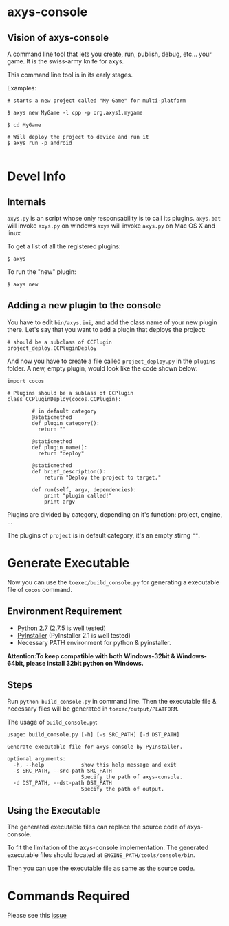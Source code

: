 # axys-console


## Vision of axys-console


A command line tool that lets you create, run, publish, debug, etc… your game. It is the swiss-army knife for axys.

This command line tool is in its early stages.

Examples:

```
# starts a new project called "My Game" for multi-platform

$ axys new MyGame -l cpp -p org.axys1.mygame

$ cd MyGame

# Will deploy the project to device and run it
$ axys run -p android


```

# Devel Info

## Internals

`axys.py` is an script whose only responsability is to call its plugins.
`axys.bat` will invoke `axys.py` on windows
`axys` will invoke `axys.py` on Mac OS X and linux

To get a list of all the registered plugins:

```
$ axys
```

To run the "new" plugin:

```
$ axys new
``` 

## Adding a new plugin to the console

You have to edit `bin/axys.ini`, and add the class name of your new plugin there. Let's say that you want to add a plugin that deploys the project:


```
# should be a subclass of CCPlugin
project_deploy.CCPluginDeploy
``` 

And now you have to create a file called `project_deploy.py` in the `plugins` folder.
A new, empty plugin, would look like the code shown below:

```
import cocos

# Plugins should be a sublass of CCPlugin
class CCPluginDeploy(cocos.CCPlugin):

		# in default category
        @staticmethod
        def plugin_category():
          return ""

        @staticmethod
        def plugin_name():
          return "deploy"

        @staticmethod
        def brief_description():
            return "Deploy the project to target."                

        def run(self, argv, dependencies):
            print "plugin called!"
            print argv

```

Plugins are divided by category, depending on it's function: project, engine, ...

The plugins of `project` is in default category, it's an empty stirng `""`.

# Generate Executable

Now you can use the `toexec/build_console.py` for generating a executable file of `cocos` command.

## Environment Requirement

* [Python 2.7](https://www.python.org) (2.7.5 is well tested)
* [PyInstaller](https://pypi.python.org/pypi/PyInstaller) (PyInstaller 2.1 is well tested)
* Necessary PATH environment for python & pyinstaller.

__Attention:To keep compatible with both Windows-32bit & Windows-64bit, please install 32bit python on Windows.__

## Steps

Run `python build_console.py` in command line. Then the executable file & necessary files will be generated in `toexec/output/PLATFORM`.

The usage of `build_console.py`:

```
usage: build_console.py [-h] [-s SRC_PATH] [-d DST_PATH]

Generate executable file for axys-console by PyInstaller.

optional arguments:
  -h, --help            show this help message and exit
  -s SRC_PATH, --src-path SRC_PATH
                        Specify the path of axys-console.
  -d DST_PATH, --dst-path DST_PATH
                        Specify the path of output.
```

## Using the Executable

The generated executable files can replace the source code of axys-console.

To fit the limitation of the axys-console implementation. The generated executable files should located at `ENGINE_PATH/tools/console/bin`.

Then you can use the executable file as same as the source code.

# Commands Required

Please see this [issue](https://github.com/cocos2d/cocos2d-console/issues/27)
